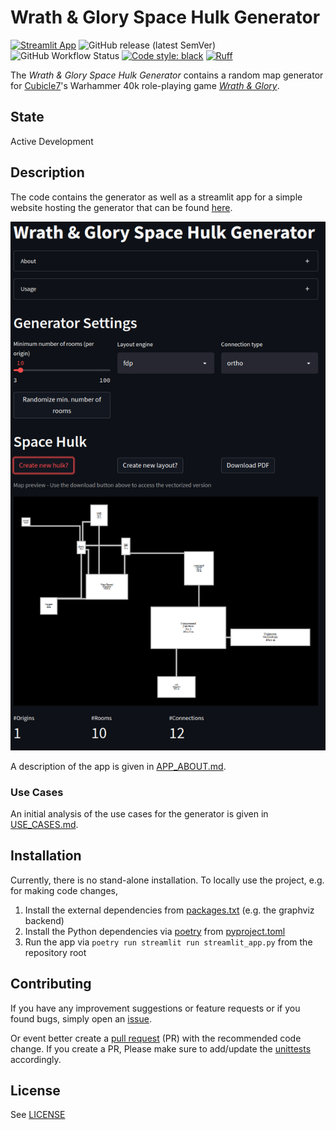 # Wrath & Glory Space Hulk Generator

[![Streamlit App](https://static.streamlit.io/badges/streamlit_badge_black_white.svg)](https://share.streamlit.io/lordfckhelmchen/wrath-and-glory-space-hulk-generator/main)
![GitHub release (latest SemVer)](https://img.shields.io/github/v/release/LordFckHelmchen/wrath-and-glory-space-hulk-generator?sort=semver)
![GitHub Workflow Status](https://img.shields.io/github/actions/workflow/status/LordFckHelmchen/wrath-and-glory-space-hulk-generator/Code%20checks)
[![Code style: black](https://img.shields.io/badge/code%20style-black-000000.svg)](https://github.com/psf/black)
[![Ruff](https://img.shields.io/endpoint?url=https://raw.githubusercontent.com/charliermarsh/ruff/main/assets/badge/v0.json)](https://github.com/charliermarsh/ruff)

The _Wrath & Glory Space Hulk Generator_ contains a random map generator for [Cubicle7](https://cubicle7games.com)'s
Warhammer
40k role-playing
game _[Wrath & Glory](https://cubicle7games.com/our-games/wrath-glory)_.

## State

Active Development

## Description

The code contains the generator as well as a streamlit app for a simple website hosting the generator that can be found
[here](https://share.streamlit.io/lordfckhelmchen/wrath-and-glory-space-hulk-generator/main).

![Screenshot.png](docs/Screenshot.png)

A description of the app is given in [APP_ABOUT.md](docs/APP_ABOUT.md).

### Use Cases

An initial analysis of the use cases for the generator is given in [USE_CASES.md](docs/USE_CASES.md).

## Installation

Currently, there is no stand-alone installation. To locally use the project, e.g. for making code changes,

1. Install the external dependencies from [packages.txt](packages.txt) (e.g. the graphviz backend)
2. Install the Python dependencies via [poetry](https://python-poetry.org) from [pyproject.toml](pyproject.toml)
3. Run the app via `poetry run streamlit run streamlit_app.py` from the repository root

## Contributing

If you have any improvement suggestions or feature requests or if you found bugs, simply open
an [issue](https://github.com/LordFckHelmchen/wrath-and-glory-space-hulk-generator/issues).

Or event better create
a [pull request](https://github.com/LordFckHelmchen/wrath-and-glory-space-hulk-generator/pulls) (PR) with the
recommended code change.
If you create a PR, Please make sure to add/update the [unittests](tests) accordingly.

## License

See [LICENSE](LICENSE)
